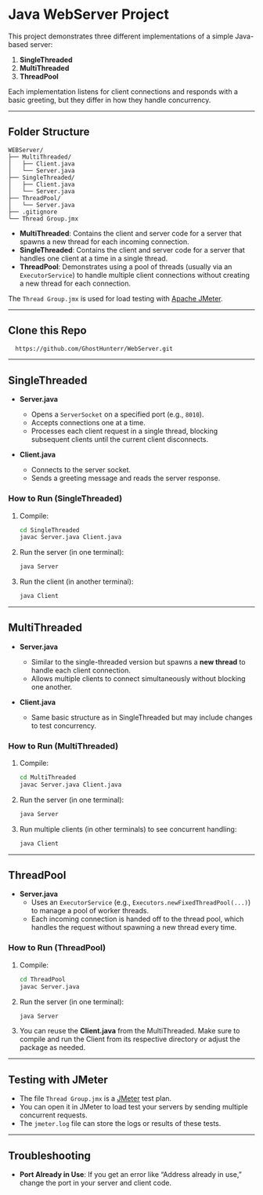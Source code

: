 # Java WebServer Project

This project demonstrates three different implementations of a simple Java-based server:
1. **SingleThreaded**  
2. **MultiThreaded**  
3. **ThreadPool**

Each implementation listens for client connections and responds with a basic greeting, but they differ in how they handle concurrency.

---

## Folder Structure

```
WEBServer/
├── MultiThreaded/
│   ├── Client.java
│   └── Server.java
├── SingleThreaded/
│   ├── Client.java
│   └── Server.java
├── ThreadPool/
│   └── Server.java
├── .gitignore
└── Thread Group.jmx
```

- **MultiThreaded**: Contains the client and server code for a server that spawns a new thread for each incoming connection.  
- **SingleThreaded**: Contains the client and server code for a server that handles one client at a time in a single thread.  
- **ThreadPool**: Demonstrates using a pool of threads (usually via an `ExecutorService`) to handle multiple client connections without creating a new thread for each connection.

The `Thread Group.jmx` is used for load testing with [Apache JMeter](https://jmeter.apache.org/).

---

## Clone this Repo

   ```bash
     https://github.com/GhostHunterr/WebServer.git
   ```

---

## SingleThreaded

- **Server.java**  
  - Opens a `ServerSocket` on a specified port (e.g., `8010`).  
  - Accepts connections one at a time.  
  - Processes each client request in a single thread, blocking subsequent clients until the current client disconnects.  

- **Client.java**  
  - Connects to the server socket.  
  - Sends a greeting message and reads the server response.  

### How to Run (SingleThreaded)

1. Compile:
   ```bash
   cd SingleThreaded
   javac Server.java Client.java
   ```
2. Run the server (in one terminal):
   ```bash
   java Server
   ```
3. Run the client (in another terminal):
   ```bash
   java Client
   ```

---

## MultiThreaded

- **Server.java**  
  - Similar to the single-threaded version but spawns a **new thread** to handle each client connection.  
  - Allows multiple clients to connect simultaneously without blocking one another.

- **Client.java**  
  - Same basic structure as in SingleThreaded but may include changes to test concurrency.

### How to Run (MultiThreaded)

1. Compile:
   ```bash
   cd MultiThreaded
   javac Server.java Client.java
   ```
2. Run the server (in one terminal):
   ```bash
   java Server
   ```
3. Run multiple clients (in other terminals) to see concurrent handling:
   ```bash
   java Client
   ```

---

## ThreadPool

- **Server.java**  
  - Uses an `ExecutorService` (e.g., `Executors.newFixedThreadPool(...)`) to manage a pool of worker threads.  
  - Each incoming connection is handed off to the thread pool, which handles the request without spawning a new thread every time.

### How to Run (ThreadPool)

1. Compile:
   ```bash
   cd ThreadPool
   javac Server.java
   ```
2. Run the server (in one terminal):
   ```bash
   java Server
   ```
3. You can reuse the **Client.java** from the MultiThreaded. Make sure to compile and run the Client from its respective directory or adjust the package as needed.

---

## Testing with JMeter

- The file `Thread Group.jmx` is a [JMeter](https://jmeter.apache.org/) test plan.  
- You can open it in JMeter to load test your servers by sending multiple concurrent requests.  
- The `jmeter.log` file can store the logs or results of these tests.

---

## Troubleshooting

- **Port Already in Use**: If you get an error like “Address already in use,” change the port in your server and client code.  
